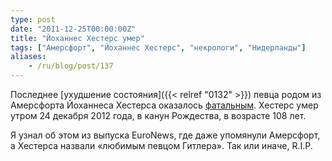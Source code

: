 ```yaml
---
type: post
date: "2011-12-25T00:00:00Z"
title: "Йоханнес Хестерс умер"
tags: ["Амерсфорт", "Йоханнес Хестерс", "некрологи", "Нидерланды"]
aliases:
    - /ru/blog/post/137
---
```


Последнее [ухудшение состояния]({{< relref "0132" >}}) певца родом из Амерсфорта Йоханнеса Хестерса оказалось [фатальным](http://www.washingtonpost.com/world/europe/entertainer-heesters-dies-at-age-108-after-long-career-started-in-nazi-germany/2011/12/24/gIQA8ITkFP_story.html). Хестерс умер утром 24 декабря 2012 года, в канун Рождества, в возрасте 108 лет.

<!--more-->

Я узнал об этом из выпуска EuroNews, где даже упомянули Амерсфорт, а Хестерса назвали «любимым певцом Гитлера». Так или иначе, R.I.P.
